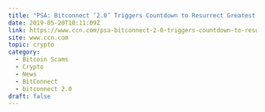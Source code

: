 ```yaml
---
title: "PSA: Bitconnect ‘2.0’ Triggers Countdown to Resurrect Greatest Crypto Ponzi Ever"
date: 2019-05-20T10:11:09Z
link: https://www.ccn.com/psa-bitconnect-2-0-triggers-countdown-to-resurrect-greatest-crypto-ponzi-ever?utm_medium=RSS&utm_source=hune
site: www.ccn.com
topic: crypto
category:
  - Bitcoin Scams
  - Crypto
  - News
  - BitConnect
  - bitconnect 2.0
draft: false
---
```

